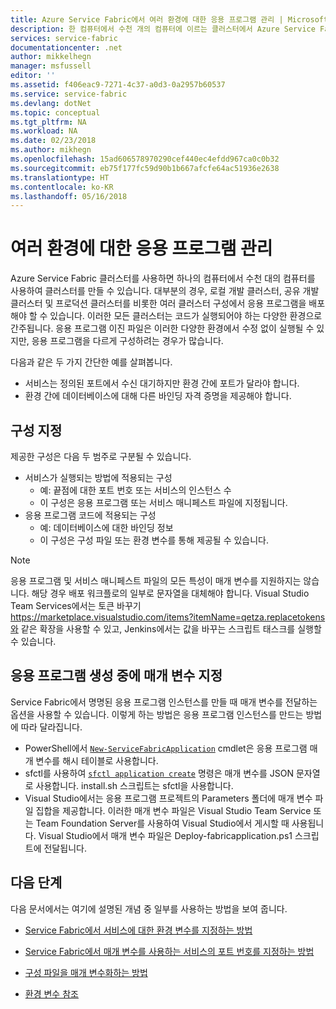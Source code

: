 ```yaml
---
title: Azure Service Fabric에서 여러 환경에 대한 응용 프로그램 관리 | Microsoft Docs
description: 한 컴퓨터에서 수천 개의 컴퓨터에 이르는 클러스터에서 Azure Service Fabric 응용 프로그램을 실행할 수 있습니다. 어떤 경우에 해당하는 다양한 환경에 대해 다르게 응용 프로그램을 구성하려 합니다. 이 문서에서는 환경 당 다른 응용 프로그램 매개 변수를 정의하는 방법을 설명합니다.
services: service-fabric
documentationcenter: .net
author: mikkelhegn
manager: msfussell
editor: ''
ms.assetid: f406eac9-7271-4c37-a0d3-0a2957b60537
ms.service: service-fabric
ms.devlang: dotNet
ms.topic: conceptual
ms.tgt_pltfrm: NA
ms.workload: NA
ms.date: 02/23/2018
ms.author: mikhegn
ms.openlocfilehash: 15ad606578970290cef440ec4efdd967ca0c0b32
ms.sourcegitcommit: eb75f177fc59d90b1b667afcfe64ac51936e2638
ms.translationtype: HT
ms.contentlocale: ko-KR
ms.lasthandoff: 05/16/2018
---
```

# <a name="manage-applications-for-multiple-environments"></a>여러 환경에 대한 응용 프로그램 관리

Azure Service Fabric 클러스터를 사용하면 하나의 컴퓨터에서 수천 대의 컴퓨터를 사용하여 클러스터를 만들 수 있습니다. 대부분의 경우, 로컬 개발 클러스터, 공유 개발 클러스터 및 프로덕션 클러스터를 비롯한 여러 클러스터 구성에서 응용 프로그램을 배포해야 할 수 있습니다. 이러한 모든 클러스터는 코드가 실행되어야 하는 다양한 환경으로 간주됩니다. 응용 프로그램 이진 파일은 이러한 다양한 환경에서 수정 없이 실행될 수 있지만, 응용 프로그램을 다르게 구성하려는 경우가 많습니다.

다음과 같은 두 가지 간단한 예를 살펴봅니다.
  - 서비스는 정의된 포트에서 수신 대기하지만 환경 간에 포트가 달라야 합니다.
  - 환경 간에 데이터베이스에 대해 다른 바인딩 자격 증명을 제공해야 합니다.

## <a name="specifying-configuration"></a>구성 지정

제공한 구성은 다음 두 범주로 구분될 수 있습니다.

- 서비스가 실행되는 방법에 적용되는 구성
  - 예: 끝점에 대한 포트 번호 또는 서비스의 인스턴스 수
  - 이 구성은 응용 프로그램 또는 서비스 매니페스트 파일에 지정됩니다.
- 응용 프로그램 코드에 적용되는 구성
  - 예: 데이터베이스에 대한 바인딩 정보
  - 이 구성은 구성 파일 또는 환경 변수를 통해 제공될 수 있습니다.

> [!NOTE]
> 응용 프로그램 및 서비스 매니페스트 파일의 모든 특성이 매개 변수를 지원하지는 않습니다.
> 해당 경우 배포 워크플로의 일부로 문자열을 대체해야 합니다. Visual Studio Team Services에서는 토큰 바꾸기 https://marketplace.visualstudio.com/items?itemName=qetza.replacetokens와 같은 확장을 사용할 수 있고, Jenkins에서는 값을 바꾸는 스크립트 태스크를 실행할 수 있습니다.
>

## <a name="specifying-parameters-during-application-creation"></a>응용 프로그램 생성 중에 매개 변수 지정

Service Fabric에서 명명된 응용 프로그램 인스턴스를 만들 때 매개 변수를 전달하는 옵션을 사용할 수 있습니다. 이렇게 하는 방법은 응용 프로그램 인스턴스를 만드는 방법에 따라 달라집니다.

  - PowerShell에서 [`New-ServiceFabricApplication`](https://docs.microsoft.com/powershell/module/servicefabric/new-servicefabricapplication?view=azureservicefabricps) cmdlet은 응용 프로그램 매개 변수를 해시 테이블로 사용합니다.
  - sfctl를 사용하여 [`sfctl application create`](https://docs.microsoft.com/azure/service-fabric/service-fabric-sfctl-application#sfctl-application-create) 명령은 매개 변수를 JSON 문자열로 사용합니다. install.sh 스크립트는 sfctl을 사용합니다.
  - Visual Studio에서는 응용 프로그램 프로젝트의 Parameters 폴더에 매개 변수 파일 집합을 제공합니다. 이러한 매개 변수 파일은 Visual Studio Team Service 또는 Team Foundation Server를 사용하여 Visual Studio에서 게시할 때 사용됩니다. Visual Studio에서 매개 변수 파일은 Deploy-fabricapplication.ps1 스크립트에 전달됩니다.

## <a name="next-steps"></a>다음 단계
다음 문서에서는 여기에 설명된 개념 중 일부를 사용하는 방법을 보여 줍니다.

- [Service Fabric에서 서비스에 대한 환경 변수를 지정하는 방법](service-fabric-how-to-specify-environment-variables.md)
- [Service Fabric에서 매개 변수를 사용하는 서비스의 포트 번호를 지정하는 방법](service-fabric-how-to-specify-port-number-using-parameters.md)
- [구성 파일을 매개 변수화하는 방법](service-fabric-how-to-parameterize-configuration-files.md)

- [환경 변수 참조](service-fabric-environment-variables-reference.md)

